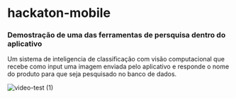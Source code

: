 # hackaton-mobile

### Demostração de uma das ferramentas de persquisa dentro do aplicativo

Um sistema de inteligencia de classificação com visão computacional que recebe como input uma imagem enviada pelo aplicativo e responde o nome do produto para que seja pesquisado no banco de dados.

![video-test (1)](https://user-images.githubusercontent.com/20113585/80892698-8f994a80-8ca2-11ea-8823-6895f0428e18.gif)
